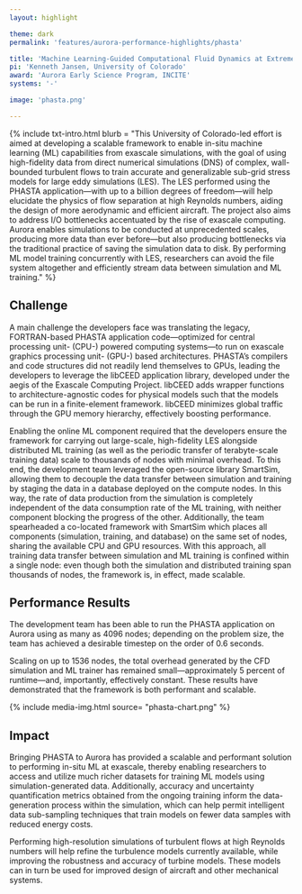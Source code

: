 ```yaml
---
layout: highlight

theme: dark
permalink: 'features/aurora-performance-highlights/phasta'

title: 'Machine Learning-Guided Computational Fluid Dynamics at Extreme Scales'
pi: 'Kenneth Jansen, University of Colorado'
award: 'Aurora Early Science Program, INCITE'
systems: '-'

image: 'phasta.png' 

---
```




{% include txt-intro.html 
    blurb = "This University of Colorado-led effort is aimed at developing a scalable framework to enable in-situ machine learning (ML) capabilities from exascale simulations, with the goal of using high-fidelity data from direct numerical simulations (DNS) of complex, wall-bounded turbulent flows to train accurate and generalizable sub-grid stress models for large eddy simulations (LES). The LES performed using the PHASTA application—with up to a billion degrees of freedom—will help elucidate the physics of flow separation at high Reynolds numbers, aiding the design of more aerodynamic and efficient aircraft. The project also aims to address I/O bottlenecks accentuated by the rise of exascale computing. Aurora enables simulations to be conducted at unprecedented scales, producing more data than ever before—but also producing bottlenecks via the traditional practice of saving the simulation data to disk. By performing ML model training concurrently with LES, researchers can avoid the file system altogether and efficiently stream data between simulation and ML training."
%}



## Challenge
A main challenge the developers face was translating the legacy, FORTRAN-based PHASTA application code—optimized for central processing unit- (CPU-) powered computing systems—to run on exascale graphics processing unit- (GPU-) based architectures. PHASTA’s compilers and code structures did not readily lend themselves to GPUs, leading the developers to leverage the libCEED application library, developed under the aegis of the Exascale Computing Project. libCEED adds wrapper functions to architecture-agnostic codes for physical models such that the models can be run in a finite-element framework. libCEED minimizes global traffic through the GPU memory hierarchy, effectively boosting performance.

Enabling the online ML component required that the developers ensure the framework for carrying out large-scale, high-fidelity LES alongside distributed ML training (as well as the periodic transfer of terabyte-scale training data) scale to thousands of nodes with minimal overhead. To this end, the development team leveraged the open-source library SmartSim, allowing them to decouple the data transfer between simulation and training by staging the data in a database deployed on the compute nodes. In this way, the rate of data production from the simulation is completely independent of the data consumption rate of the ML training, with neither component blocking the progress of the other. Additionally, the team spearheaded a co-located framework with SmartSim which places all components (simulation, training, and database) on the same set of nodes, sharing the available CPU and GPU resources. With this approach, all training data transfer between simulation and ML training is confined within a single node: even though both the simulation and distributed training span thousands of nodes, the framework is, in effect, made scalable.


## Performance Results
The development team has been able to run the PHASTA application on Aurora using as many as 4096 nodes; depending on the problem size, the team has achieved a desirable timestep on the order of 0.6 seconds.

Scaling on up to 1536 nodes, the total overhead generated by the CFD simulation and ML trainer has remained small—approximately 5 percent of runtime—and, importantly, effectively constant. These results have demonstrated that the framework is both performant and scalable.


{% include media-img.html
   source= "phasta-chart.png"
%}

## Impact
Bringing PHASTA to Aurora has provided a scalable and performant solution to performing in-situ ML at exascale, thereby enabling researchers to access and utilize much richer datasets for training ML models using simulation-generated data. Additionally, accuracy and uncertainty quantification metrics obtained from the ongoing training inform the data-generation process within the simulation, which can help permit intelligent data sub-sampling techniques that train models on fewer data samples with reduced energy costs.

Performing high-resolution simulations of turbulent flows at high Reynolds numbers will help refine the turbulence models currently available, while improving the robustness and accuracy of turbine models. These models can in turn be used for improved design of aircraft and other mechanical systems.


